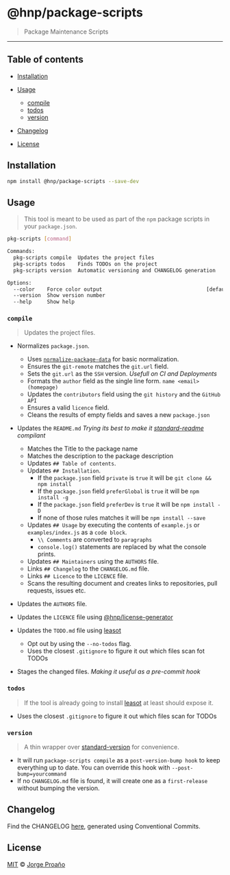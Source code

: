 # @hnp/package-scripts

> Package Maintenance Scripts

---

## Table of contents

-   [Installation](#installation)

-   [Usage](#usage)

    -   [compile](#compile)
    -   [todos](#todos)
    -   [version](#version)

-   [Changelog](#changelog)

-   [License](#license)

## Installation

```sh
npm install @hnp/package-scripts --save-dev
```

## Usage

> This tool is meant to be used as part of the `npm` package scripts in your `package.json`.

```sh
pkg-scripts [command]

Commands:
  pkg-scripts compile  Updates the project files
  pkg-scripts todos    Finds TODOs on the project                       [aliases: todo]
  pkg-scripts version  Automatic versioning and CHANGELOG generation    [aliases: release]

Options:
  --color    Force color output                                  [default: auto]
  --version  Show version number                                       [boolean]
  --help     Show help                                                 [boolean]
```

### `compile`

> Updates the project files.

-   Normalizes `package.json`.

    -   Uses [`normalize-package-data`](@npm/normalize-package-data) for basic normalization.
    -   Ensures the `git-remote` matches the `git.url` field.
    -   Sets the `git.url` as the `SSH` version. _Usefull on CI and Deployments_
    -   Formats the `author` field as the single line form. `name <email> (homepage)`
    -   Updates the `contributors` field using the `git history` and the `GitHub API`
    -   Ensures a valid `licence` field.
    -   Cleans the results of empty fields and saves a new `package.json`

-   Updates the `README.md` _Trying its best to make it [standard-readme](@RichardLitt/standard-readme/spec.md) compilant_
    -   Matches the Title to the package name
    -   Matches the description to the package description
    -   Updates `## Table of contents`.
    -   Updates `## Installation`.
        -   If the `package.json` field `private` is `true` it will be `git clone && npm install`
        -   If the `package.json` field `preferGlobal` is `true` it will be `npm install -g`
        -   If the `package.json` field `preferDev` is `true` it will be `npm install -D`
        -   If none of those rules matches it will be `npm install --save`
    -   Updates `## Usage` by executing the contents of `example.js` or `examples/index.js` as a `code block`.
        -   `\\ Comments` are converted to `paragraphs`
        -   `console.log()` statements are replaced by what the console prints.
    -   Updates `## Maintainers` using the `AUTHORS` file.
    -   Links `## Changelog` to the `CHANGELOG.md` file.
    -   Links `## Licence` to the `LICENCE` file.
    -   Scans the resulting document and creates links to repositories, pull requests, issues etc.
-   Updates the `AUTHORS` file.
-   Updates the `LICENCE` file using [@hnp/license-generator](../license-generator#readme)
-   Updates the `TODO.md` file using [leasot](@pgilad/leasot#readme)
    -   Opt out by using the `--no-todos` flag.
    -   Uses the closest `.gitignore` to figure it out which files scan fot TODOs
-   Stages the changed files. _Making it useful as a pre-commit hook_

### `todos`

> If the tool is already going to install [leasot](@pgilad/leasot#readme) at least should expose it.

-   Uses the closest `.gitignore` to figure it out which files scan for TODOs

### `version`

> A thin wrapper over [standard-version](@conventional-changelog/standard-version) for convenience.

-   It will run `package-scripts compile` as a `post-version-bump hook` to keep everything up to date. You can override this hook with `--post-bump=yourcommand`
-   If no `CHANGELOG.md` file is found, it will create one as a `first-release` without bumping the version.

## Changelog

Find the CHANGELOG [here](CHANGELOG.md), generated using Conventional Commits.

## License

[MIT](LICENSE) © [Jorge Proaño](https://www.hidden-node-problem.com)
